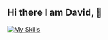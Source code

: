 ## Hi there I am David, 👋

<!--
**Dm0z/Dm0z** is a ✨ _special_ ✨ repository because its `README.md` (this file) appears on your GitHub profile.
Here are some ideas to get you started:

- 🔭 I’m currently working on ...
  🌱 I’m currently learning ...
- 👯 I’m looking to collaborate on ...
- 🤔 I’m looking for help with ...
- 💬 Ask me about ...
- 📫 Best Way to reach me is via my email davidm@newside.org: ...
- 😄 Pronouns: ...
- ⚡ Fun fact: ...
-->
[![My Skills](https://skillicons.dev/icons?i=js,html,css,java,python,linux)](https://skillicons.dev)
